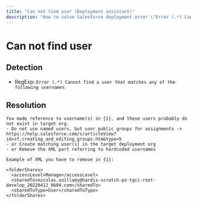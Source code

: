 ```yaml
---
title: "Can not find user (Deployment assistant)"
description: "How to solve Salesforce deployment error \"Error (.*) Cannot find a user that matches any of the following usernames\""
---
```

<!-- markdownlint-disable MD013 -->
# Can not find user

## Detection

- RegExp: `Error (.*) Cannot find a user that matches any of the following usernames`

## Resolution

```shell
You made reference to username(s) in {1}, and those users probably do not exist in target org.
- Do not use named users, but user public groups for assignments -> https://help.salesforce.com/s/articleView?id=sf.creating_and_editing_groups.htm&type=5
- or Create matching user(s) in the target deployment org
- or Remove the XML part referring to hardcoded usernames

Example of XML you have to remove in {1}:

<folderShares>
  <accessLevel>Manage</accessLevel>
  <sharedTo>nicolas.vuillamy@hardis-scratch-po-tgci-root-develop_20220412_0604.com</sharedTo>
  <sharedToType>User</sharedToType>
</folderShares>
```
